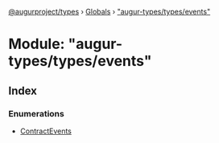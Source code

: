 [@augurproject/types](../README.md) › [Globals](../globals.md) › ["augur-types/types/events"](_augur_types_types_events_.md)

# Module: "augur-types/types/events"

## Index

### Enumerations

* [ContractEvents](../enums/_augur_types_types_events_.contractevents.md)
